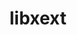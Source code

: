 ---
title: "libxext"
layout: cache
categories: [package, develop-2023-10-15]
meta: {"versions": ["1.3.3"], "compilers": ["gcc@=11.1.0", "gcc@=11.3.0", "gcc@=11.4.0", "gcc@=7.3.1", "gcc@=9.4.0"], "oss": ["amzn2", "ubuntu20.04", "ubuntu22.04"], "platforms": ["linux"], "targets": ["aarch64", "neoverse_n1", "neoverse_v1", "ppc64le", "x86_64_v3"], "stacks": ["aws-isc", "aws-isc-aarch64", "data-vis-sdk", "e4s", "e4s-neoverse_v1", "e4s-power", "e4s-rocm-external", "gpu-tests", "ml-linux-x86_64-rocm", "root"], "num_specs": 12, "num_specs_by_stack": {"root": 12, "aws-isc-aarch64": 2, "aws-isc": 1, "e4s-neoverse_v1": 1, "e4s-power": 1, "gpu-tests": 1, "data-vis-sdk": 2, "e4s": 2, "e4s-rocm-external": 1, "ml-linux-x86_64-rocm": 2}}
spec_details: [{"hash": "bhmx5gser7qcchgrlocwxl4uvd3qhy7s", "compiler": "gcc@=7.3.1", "versions": ["1.3.3"], "os": "amzn2", "platform": "linux", "target": "aarch64", "variants": ["build_system=autotools"], "stacks": ["root", "aws-isc-aarch64"], "size": "-", "tarball": "https://binaries.spack.io/releases/develop-2023-10-15/build_cache/linux-amzn2-aarch64/gcc-7.3.1/libxext-1.3.3/linux-amzn2-aarch64-gcc-7.3.1-libxext-1.3.3-bhmx5gser7qcchgrlocwxl4uvd3qhy7s.spack"}, {"hash": "uqwvgrbomnicjfjthmoonxt3ugmbwkdb", "compiler": "gcc@=7.3.1", "versions": ["1.3.3"], "os": "amzn2", "platform": "linux", "target": "neoverse_n1", "variants": ["build_system=autotools"], "stacks": ["root", "aws-isc-aarch64"], "size": "-", "tarball": "https://binaries.spack.io/releases/develop-2023-10-15/build_cache/linux-amzn2-neoverse_n1/gcc-7.3.1/libxext-1.3.3/linux-amzn2-neoverse_n1-gcc-7.3.1-libxext-1.3.3-uqwvgrbomnicjfjthmoonxt3ugmbwkdb.spack"}, {"hash": "dqghqqg42uap5bapwhivys7p2hassya5", "compiler": "gcc@=7.3.1", "versions": ["1.3.3"], "os": "amzn2", "platform": "linux", "target": "x86_64_v3", "variants": ["build_system=autotools"], "stacks": ["root", "aws-isc"], "size": "-", "tarball": "https://binaries.spack.io/releases/develop-2023-10-15/build_cache/linux-amzn2-x86_64_v3/gcc-7.3.1/libxext-1.3.3/linux-amzn2-x86_64_v3-gcc-7.3.1-libxext-1.3.3-dqghqqg42uap5bapwhivys7p2hassya5.spack"}, {"hash": "oxnjqeoagg63cyelc2yo4nbro5z55up3", "compiler": "gcc@=11.4.0", "versions": ["1.3.3"], "os": "ubuntu20.04", "platform": "linux", "target": "neoverse_v1", "variants": ["build_system=autotools"], "stacks": ["e4s-neoverse_v1", "root"], "size": "-", "tarball": "https://binaries.spack.io/releases/develop-2023-10-15/build_cache/linux-ubuntu20.04-neoverse_v1/gcc-11.4.0/libxext-1.3.3/linux-ubuntu20.04-neoverse_v1-gcc-11.4.0-libxext-1.3.3-oxnjqeoagg63cyelc2yo4nbro5z55up3.spack"}, {"hash": "wmf3qtefsjumwaoic5lm66lnbc5mbpgf", "compiler": "gcc@=9.4.0", "versions": ["1.3.3"], "os": "ubuntu20.04", "platform": "linux", "target": "ppc64le", "variants": ["build_system=autotools"], "stacks": ["e4s-power", "root"], "size": "-", "tarball": "https://binaries.spack.io/releases/develop-2023-10-15/build_cache/linux-ubuntu20.04-ppc64le/gcc-9.4.0/libxext-1.3.3/linux-ubuntu20.04-ppc64le-gcc-9.4.0-libxext-1.3.3-wmf3qtefsjumwaoic5lm66lnbc5mbpgf.spack"}, {"hash": "ff2v2cldxvp22q5ifrd4hsitbwpi7zvy", "compiler": "gcc@=11.1.0", "versions": ["1.3.3"], "os": "ubuntu20.04", "platform": "linux", "target": "x86_64_v3", "variants": ["build_system=autotools"], "stacks": ["root", "gpu-tests"], "size": "-", "tarball": "https://binaries.spack.io/releases/develop-2023-10-15/build_cache/linux-ubuntu20.04-x86_64_v3/gcc-11.1.0/libxext-1.3.3/linux-ubuntu20.04-x86_64_v3-gcc-11.1.0-libxext-1.3.3-ff2v2cldxvp22q5ifrd4hsitbwpi7zvy.spack"}, {"hash": "kd3quvo3qfhi4ljvlpwifw3gdm4dtgip", "compiler": "gcc@=11.1.0", "versions": ["1.3.3"], "os": "ubuntu20.04", "platform": "linux", "target": "x86_64_v3", "variants": ["build_system=autotools"], "stacks": ["root", "data-vis-sdk"], "size": "-", "tarball": "https://binaries.spack.io/releases/develop-2023-10-15/build_cache/linux-ubuntu20.04-x86_64_v3/gcc-11.1.0/libxext-1.3.3/linux-ubuntu20.04-x86_64_v3-gcc-11.1.0-libxext-1.3.3-kd3quvo3qfhi4ljvlpwifw3gdm4dtgip.spack"}, {"hash": "3w42azs2d4cw4z5stt5vl3jmdyx3vv7n", "compiler": "gcc@=11.1.0", "versions": ["1.3.3"], "os": "ubuntu20.04", "platform": "linux", "target": "x86_64_v3", "variants": ["build_system=autotools"], "stacks": ["root", "data-vis-sdk"], "size": "-", "tarball": "https://binaries.spack.io/releases/develop-2023-10-15/build_cache/linux-ubuntu20.04-x86_64_v3/gcc-11.1.0/libxext-1.3.3/linux-ubuntu20.04-x86_64_v3-gcc-11.1.0-libxext-1.3.3-3w42azs2d4cw4z5stt5vl3jmdyx3vv7n.spack"}, {"hash": "xucjvsyx67yz7m7ycrrgigowa3rfnnwx", "compiler": "gcc@=11.4.0", "versions": ["1.3.3"], "os": "ubuntu20.04", "platform": "linux", "target": "x86_64_v3", "variants": ["build_system=autotools"], "stacks": ["root", "e4s", "e4s-rocm-external"], "size": "-", "tarball": "https://binaries.spack.io/releases/develop-2023-10-15/build_cache/linux-ubuntu20.04-x86_64_v3/gcc-11.4.0/libxext-1.3.3/linux-ubuntu20.04-x86_64_v3-gcc-11.4.0-libxext-1.3.3-xucjvsyx67yz7m7ycrrgigowa3rfnnwx.spack"}, {"hash": "hta22uxgopmind7xtzniwb36pnogdv5s", "compiler": "gcc@=11.4.0", "versions": ["1.3.3"], "os": "ubuntu20.04", "platform": "linux", "target": "x86_64_v3", "variants": ["build_system=autotools"], "stacks": ["root", "e4s"], "size": "-", "tarball": "https://binaries.spack.io/releases/develop-2023-10-15/build_cache/linux-ubuntu20.04-x86_64_v3/gcc-11.4.0/libxext-1.3.3/linux-ubuntu20.04-x86_64_v3-gcc-11.4.0-libxext-1.3.3-hta22uxgopmind7xtzniwb36pnogdv5s.spack"}, {"hash": "juwulo6zfjimvrlsgiifh65axfuzyksz", "compiler": "gcc@=11.3.0", "versions": ["1.3.3"], "os": "ubuntu22.04", "platform": "linux", "target": "x86_64_v3", "variants": ["build_system=autotools"], "stacks": ["root", "ml-linux-x86_64-rocm"], "size": "-", "tarball": "https://binaries.spack.io/releases/develop-2023-10-15/build_cache/linux-ubuntu22.04-x86_64_v3/gcc-11.3.0/libxext-1.3.3/linux-ubuntu22.04-x86_64_v3-gcc-11.3.0-libxext-1.3.3-juwulo6zfjimvrlsgiifh65axfuzyksz.spack"}, {"hash": "qmtx6kzph4aax6kapgu4zr3qzugeoevb", "compiler": "gcc@=11.3.0", "versions": ["1.3.3"], "os": "ubuntu22.04", "platform": "linux", "target": "x86_64_v3", "variants": ["build_system=autotools"], "stacks": ["root", "ml-linux-x86_64-rocm"], "size": "-", "tarball": "https://binaries.spack.io/releases/develop-2023-10-15/build_cache/linux-ubuntu22.04-x86_64_v3/gcc-11.3.0/libxext-1.3.3/linux-ubuntu22.04-x86_64_v3-gcc-11.3.0-libxext-1.3.3-qmtx6kzph4aax6kapgu4zr3qzugeoevb.spack"}]
---